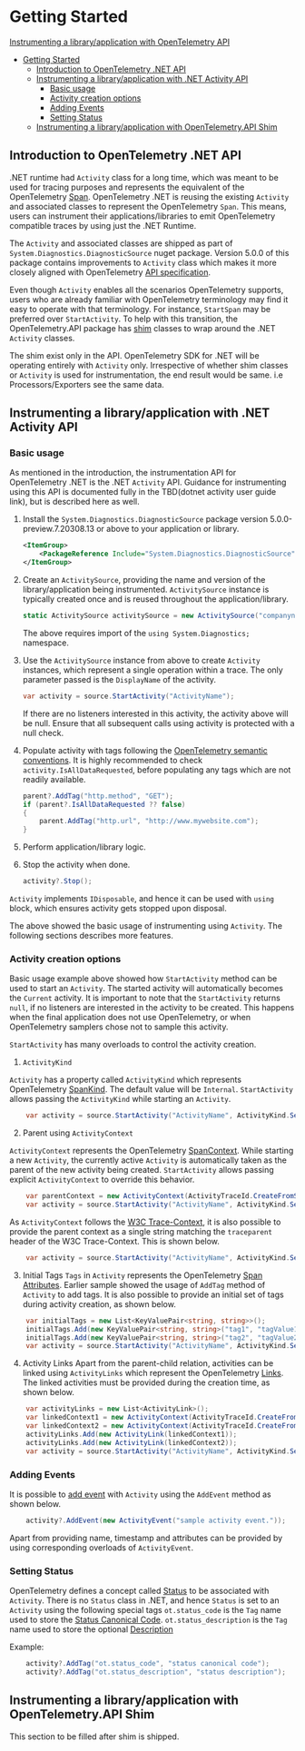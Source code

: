 # Getting Started

[Instrumenting a library/application with OpenTelemetry API](#instrumenting-a-libraryapplication-with-opentelemetry-api)

- [Getting Started](#getting-started)
  - [Introduction to OpenTelemetry .NET API](#introduction-to-opentelemetry-net-api)
  - [Instrumenting a library/application with .NET Activity API](#instrumenting-a-libraryapplication-with-net-activity-api)
    - [Basic usage](#basic-usage)
    - [Activity creation options](#activity-creation-options)
    - [Adding Events](#adding-events)
    - [Setting Status](#setting-status)
  - [Instrumenting a library/application with OpenTelemetry.API Shim](#instrumenting-a-libraryapplication-with-opentelemetryapi-shim)

## Introduction to OpenTelemetry .NET API

.NET runtime had `Activity` class for a long time, which was meant to be used for tracing purposes and represents the equivalent of the OpenTelemetry [Span](https://github.com/open-telemetry/opentelemetry-specification/blob/master/specification/trace/api.md#span). OpenTelemetry .NET is reusing the existing `Activity` and associated classes to represent the OpenTelemetry `Span`. This means, users can instrument their applications/libraries to emit OpenTelemetry compatible traces by using just the .NET Runtime.

The `Activity` and associated classes are shipped as part of `System.Diagnostics.DiagnosticSource` nuget package. Version 5.0.0 of this package contains improvements to `Activity` class which makes it more closely aligned with OpenTelemetry [API specification](https://github.com/open-telemetry/opentelemetry-specification/blob/master/specification/trace/api.md).

Even though `Activity` enables all the scenarios OpenTelemetry supports, users who are already familiar with OpenTelemetry terminology may find it easy to operate with that terminology. For instance, `StartSpan` may be preferred over `StartActivity`. To help with this transition, the OpenTelemetry.API package has [shim](#instrumenting-a-libraryapplication-with-opentelemetryapi-shim) classes to wrap around the .NET `Activity` classes.

The shim exist only in the API. OpenTelemetry SDK for .NET will be operating entirely with `Activity` only. Irrespective of whether shim classes or `Activity` is used for instrumentation, the end result would be same. i.e Processors/Exporters see the same data.

## Instrumenting a library/application with .NET Activity API

### Basic usage

As mentioned in the introduction, the instrumentation API for OpenTelemetry .NET is the .NET `Activity` API. Guidance for instrumenting using this API is documented fully in the TBD(dotnet activity user guide link), but is described here as well.

1. Install the `System.Diagnostics.DiagnosticSource` package version 5.0.0-preview.7.20308.13 or above to your application or library.

    ```xml
    <ItemGroup>
        <PackageReference Include="System.Diagnostics.DiagnosticSource" Version="5.0.0-preview.7.20308.13" />
    </ItemGroup>
    ```

2. Create an `ActivitySource`, providing the name and version of the library/application being instrumented. `ActivitySource` instance is typically created once and is reused throughout the application/library.

    ```csharp
    static ActivitySource activitySource = new ActivitySource("companyname.product.library", "semver1.0");
    ```
    The above requires import of the `using System.Diagnostics;` namespace.

3. Use the `ActivitySource` instance from above to create `Activity` instances, which represent a single operation within a trace. The only parameter passed is the `DisplayName` of the activity.

    ```csharp
    var activity = source.StartActivity("ActivityName");
    ```

    If there are no listeners interested in this activity, the activity above will be null. Ensure that all subsequent calls using activity is protected with a null check.

4. Populate activity with tags following the [OpenTelemetry semantic conventions](https://github.com/open-telemetry/opentelemetry-specification/tree/master/specification/trace/semantic_conventions). It is highly recommended to check `activity.IsAllDataRequested`, before populating any tags which are not readily available.

    ```csharp
    parent?.AddTag("http.method", "GET");
    if (parent?.IsAllDataRequested ?? false)
    {
        parent.AddTag("http.url", "http://www.mywebsite.com");
    }
    ```

5. Perform application/library logic.

6. Stop the activity when done.

    ```csharp
    activity?.Stop();
    ```

`Activity` implements `IDisposable`, and hence it can be used with `using` block, which ensures activity gets stopped upon disposal.

The above showed the basic usage of instrumenting using `Activity`. The following sections describes
more features.

### Activity creation options

Basic usage example above showed how `StartActivity` method can be used to start an `Activity`. The started activity will automatically becomes the `Current` activity. It is important to note that the `StartActivity` returns `null`, if no listeners are interested in the activity to be created. This happens when the final application does not use OpenTelemetry, or when OpenTelemetry samplers chose not to sample this activity.

`StartActivity` has many overloads to control the activity creation.
1. `ActivityKind`

`Activity` has a property called `ActivityKind` which represents OpenTelemetry [SpanKind](https://github.com/open-telemetry/opentelemetry-specification/blob/master/specification/trace/api.md#spankind). The default value will be `Internal`. `StartActivity` allows passing the `ActivityKind` while starting an `Activity`.

```csharp
    var activity = source.StartActivity("ActivityName", ActivityKind.Server);
```

2. Parent using `ActivityContext`

`ActivityContext` represents the OpenTelemetry [SpanContext](https://github.com/open-telemetry/opentelemetry-specification/blob/master/specification/trace/api.md#spancontext). While starting a new `Activity`, the currently active `Activity` is automatically taken as the parent of the new activity being created. `StartActivity` allows passing explicit `ActivityContext` to override this behavior.

```csharp
    var parentContext = new ActivityContext(ActivityTraceId.CreateFromString("0af7651916cd43dd8448eb211c80319c"), ActivitySpanId.CreateFromString("b7ad6b7169203331"), ActivityTraceFlags.None);
    var activity = source.StartActivity("ActivityName", ActivityKind.Server, parentContext);
```

As `ActivityContext` follows the [W3C Trace-Context](https://w3c.github.io/trace-context), it is also possible to provide the parent context as a single string matching the `traceparent` header of the W3C Trace-Context. This is shown below.

```csharp
    var activity = source.StartActivity("ActivityName", ActivityKind.Server, "00-0af7651916cd43dd8448eb211c80319c-b7ad6b7169203331-01");
```

3. Initial Tags
   `Tags` in `Activity` represents the OpenTelemetry [Span Attributes](https://github.com/open-telemetry/opentelemetry-specification/blob/master/specification/trace/api.md#set-attributes). Earlier sample showed the usage of `AddTag` method of `Activity` to add tags. It is also possible to provide an initial set of tags during activity creation, as shown below.

```csharp
    var initialTags = new List<KeyValuePair<string, string>>();
    initialTags.Add(new KeyValuePair<string, string>("tag1", "tagValue1"));
    initialTags.Add(new KeyValuePair<string, string>("tag2", "tagValue2"));
    var activity = source.StartActivity("ActivityName", ActivityKind.Server, "00-0af7651916cd43dd8448eb211c80319c-b7ad6b7169203331-01", initialTags);
```

4. Activity Links
   Apart from the parent-child relation, activities can be linked using `ActivityLinks` which represent the OpenTelemetry [Links](https://github.com/open-telemetry/opentelemetry-specification/blob/master/specification/overview.md#links-between-spans). The linked activities must be provided during the creation time, as shown below.

```csharp
    var activityLinks = new List<ActivityLink>();
    var linkedContext1 = new ActivityContext(ActivityTraceId.CreateFromString("0af7651916cd43dd8448eb211c80319c"), ActivitySpanId.CreateFromString("b7ad6b7169203331"), ActivityTraceFlags.None);
    var linkedContext2 = new ActivityContext(ActivityTraceId.CreateFromString("4bf92f3577b34da6a3ce929d0e0e4736"), ActivitySpanId.CreateFromString("00f067aa0ba902b7"), ActivityTraceFlags.Recorded);
    activityLinks.Add(new ActivityLink(linkedContext1));
    activityLinks.Add(new ActivityLink(linkedContext2));
    var activity = source.StartActivity("ActivityName", ActivityKind.Server, "00-0af7651916cd43dd8448eb211c80319c-b7ad6b7169203331-01", initialTags, activityLinks);
```

### Adding Events

It is possible to [add event](https://github.com/open-telemetry/opentelemetry-specification/blob/master/specification/trace/api.md#add-events) with `Activity` using the `AddEvent` method as shown below.

```csharp
    activity?.AddEvent(new ActivityEvent("sample activity event."));
```

Apart from providing name, timestamp and attributes can be provided by using corresponding overloads of `ActivityEvent`.

### Setting Status

OpenTelemetry defines a concept called [Status](https://github.com/open-telemetry/opentelemetry-specification/blob/master/specification/trace/api.md#set-status) to be associated with `Activity`. There is no `Status` class in .NET, and hence `Status` is set to an `Activity` using the following special tags
`ot.status_code` is the `Tag` name used to store the [Status Canonical Code](https://github.com/open-telemetry/opentelemetry-specification/blob/master/specification/trace/api.md#statuscanonicalcode).
`ot.status_description` is the `Tag` name used to store the optional [Description](https://github.com/open-telemetry/opentelemetry-specification/blob/master/specification/trace/api.md#getdescription)

Example:

```csharp
    activity?.AddTag("ot.status_code", "status canonical code");
    activity?.AddTag("ot.status_description", "status description");
```

## Instrumenting a library/application with OpenTelemetry.API Shim

This section to be filled after shim is shipped.